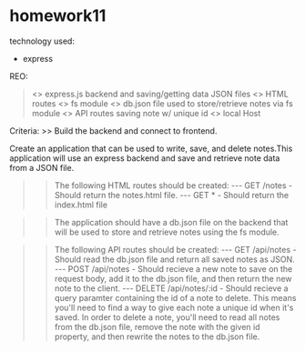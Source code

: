 # homework11

technology used:
- express

REO:

><> express.js backend and saving/getting data JSON files
><> HTML routes
><> fs module
><> db.json file used to store/retrieve notes via fs module
><> API routes
> saving note w/ unique id
><> local Host




Criteria: >> Build the backend and connect to frontend.

Create an application that can be used to write, save, and delete notes.This application will use an express backend and save and retrieve note data from a JSON file.


>> The following HTML routes should be created:
 --- GET /notes - Should return the notes.html file.
 --- GET * - Should return the index.html file


>> The application should have a db.json file on the backend that will be used to store and retrieve notes using the fs module.


>>The following API routes should be created:
 --- GET /api/notes - Should read the db.json file and return all saved notes as JSON.
 --- POST /api/notes - Should recieve a new note to save on the request body, add it to the db.json file, and then return the new note to the client.
 --- DELETE /api/notes/:id - Should recieve a query paramter containing the id of a note to delete. This means you'll need to find a way to give each note a unique id when it's saved. In order to delete a note, you'll need to read all notes from the db.json file, remove the note with the given id property, and then rewrite the notes to the db.json file.
